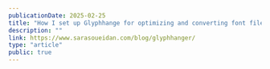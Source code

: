 ```yaml
---
publicationDate: 2025-02-25
title: "How I set up Glyphhange for optimizing and converting font files"
description: ""
link: https://www.sarasoueidan.com/blog/glyphhanger/
type: "article"
public: true
---
```

